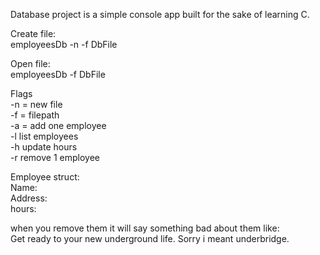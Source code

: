 Database project is a simple console app built for the sake of learning C.

Create file: <br>
employeesDb -n -f DbFile

Open file: <br>
employeesDb -f DbFile

Flags <br>
-n = new file <br>
-f = filepath <br>
-a = add one employee <br>
-l list employees <br>
-h update hours <br>
-r remove 1 employee <br>

Employee struct: <br>
Name: <br>
Address: <br>
hours: <br>

when you remove them it will say something bad about them like: <br>
Get ready to your new underground life. Sorry i meant underbridge.
